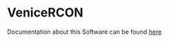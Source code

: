 # VeniceRCON

Documentation about this Software can be found [here](https://alliance-apps.github.io/VeniceRCON-documentation/)